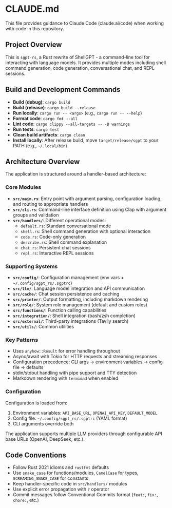 # CLAUDE.md

This file provides guidance to Claude Code (claude.ai/code) when working with code in this repository.

## Project Overview

This is `sgpt-rs`, a Rust rewrite of ShellGPT - a command-line tool for interacting with language models. It provides multiple modes including shell command generation, code generation, conversational chat, and REPL sessions.

## Build and Development Commands

- **Build (debug)**: `cargo build`
- **Build (release)**: `cargo build --release`
- **Run locally**: `cargo run -- <args>` (e.g., `cargo run -- --help`)
- **Format code**: `cargo fmt --all`
- **Lint code**: `cargo clippy --all-targets -- -D warnings`
- **Run tests**: `cargo test`
- **Clean build artifacts**: `cargo clean`
- **Install locally**: After release build, move `target/release/sgpt` to your PATH (e.g., `~/.local/bin`)

## Architecture Overview

The application is structured around a handler-based architecture:

### Core Modules
- **`src/main.rs`**: Entry point with argument parsing, configuration loading, and routing to appropriate handlers
- **`src/cli.rs`**: Command-line interface definition using Clap with argument groups and validation
- **`src/handlers/`**: Different operational modes:
  - `default.rs`: Standard conversational mode
  - `shell.rs`: Shell command generation with optional interaction
  - `code.rs`: Code-only generation
  - `describe.rs`: Shell command explanation
  - `chat.rs`: Persistent chat sessions
  - `repl.rs`: Interactive REPL sessions

### Supporting Systems
- **`src/config/`**: Configuration management (env vars + `~/.config/sgpt_rs/.sgptrc`)
- **`src/llm/`**: Language model integration and API communication
- **`src/cache/`**: Chat session persistence and caching
- **`src/printer/`**: Output formatting, including markdown rendering
- **`src/role/`**: System role management (default and custom roles)
- **`src/functions/`**: Function calling capabilities
- **`src/integration/`**: Shell integration (bash/zsh completion)
- **`src/external/`**: Third-party integrations (Tavily search)
- **`src/utils/`**: Common utilities

### Key Patterns
- Uses `anyhow::Result` for error handling throughout
- Async/await with Tokio for HTTP requests and streaming responses
- Configuration precedence: CLI args → environment variables → config file → defaults
- stdin/stdout handling with pipe support and TTY detection
- Markdown rendering with `termimad` when enabled

### Configuration
Configuration is loaded from:
1. Environment variables: `API_BASE_URL`, `OPENAI_API_KEY`, `DEFAULT_MODEL`
2. Config file: `~/.config/sgpt_rs/.sgptrc` (YAML format)
3. CLI arguments override both

The application supports multiple LLM providers through configurable API base URLs (OpenAI, DeepSeek, etc.).

## Code Conventions

- Follow Rust 2021 idioms and `rustfmt` defaults
- Use `snake_case` for functions/modules, `CamelCase` for types, `SCREAMING_SNAKE_CASE` for constants
- Keep handler-specific code in `src/handlers/` modules
- Use explicit error propagation with `?` operator
- Commit messages follow Conventional Commits format (`feat:`, `fix:`, `chore:`, etc.)